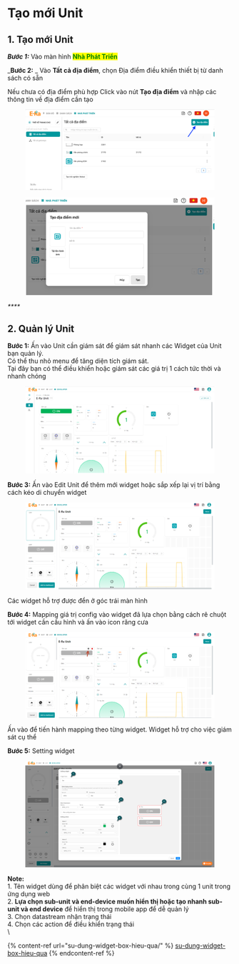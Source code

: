 # Tạo mới Unit

## 1. Tạo mới Unit

_**Bước 1:**_ Vào màn hình <mark style="color:green;">**Nhà Phát Triển**</mark>

_**Bước 2:** _ Vào **Tất cả địa điểm**, chọn Địa điểm điều khiển thiết bị từ danh sách có sẵn&#x20;

Nếu chưa có địa điểm phù hợp Click vào nút **Tạo địa điểm** và nhập các thông tin về địa điểm cần tạo

<div>

<figure><img src="../../.gitbook/assets/Screen Shot 2022-12-29 at 14.16.21.png" alt=""><figcaption></figcaption></figure>

 

<figure><img src="../../.gitbook/assets/Screen Shot 2022-12-29 at 14.19.01.png" alt=""><figcaption></figcaption></figure>

</div>

_****_

## 2. Quản lý Unit

**Bước 1:** Ấn vào Unit cần giám sát để giám sát nhanh các Widget của Unit bạn quản lý.\
Có thể thu nhỏ menu để tăng diện tích giám sát.\
Tại đây bạn có thể điều khiển hoặc giám sát các giá trị 1 cách tức thời và nhanh chóng

<figure><img src="../../.gitbook/assets/image (2) (2) (4).png" alt=""><figcaption></figcaption></figure>

**Bước 3:** Ấn vào Edit Unit để thêm mới widget hoặc sắp xếp lại vị trí bằng cách kéo di chuyển widget

<figure><img src="../../.gitbook/assets/image (4) (1) (3).png" alt=""><figcaption></figcaption></figure>

Các widget hỗ trợ được đển ở góc trái màn hình

**Bước 4:** Mapping giá trị config vào widget đã lựa chọn bằng cách rê chuột tới widget cần cấu hình và ấn vào icon răng cưa

<figure><img src="../../.gitbook/assets/image (5) (2) (1).png" alt=""><figcaption></figcaption></figure>

Ấn vào để tiến hành mapping theo từng widget. Widget hỗ trợ cho việc giám sát cụ thể

**Bước 5:** Setting widget

<figure><img src="../../.gitbook/assets/image (5) (2).png" alt=""><figcaption></figcaption></figure>

**Note:** \
1\. Tên widget dùng để phân biệt các widget với nhau trong cùng 1 unit trong ứng dụng web\
2\. **Lựa chọn sub-unit và end-device muốn hiển thị hoặc tạo nhanh sub-unit và end device** để hiển thị trong mobile app để dễ quản lý\
3\. Chọn datastream nhận trạng thái\
4\. Chọn các action để điều khiển trạng thái\
\


{% content-ref url="su-dung-widget-box-hieu-qua/" %}
[su-dung-widget-box-hieu-qua](su-dung-widget-box-hieu-qua/)
{% endcontent-ref %}
